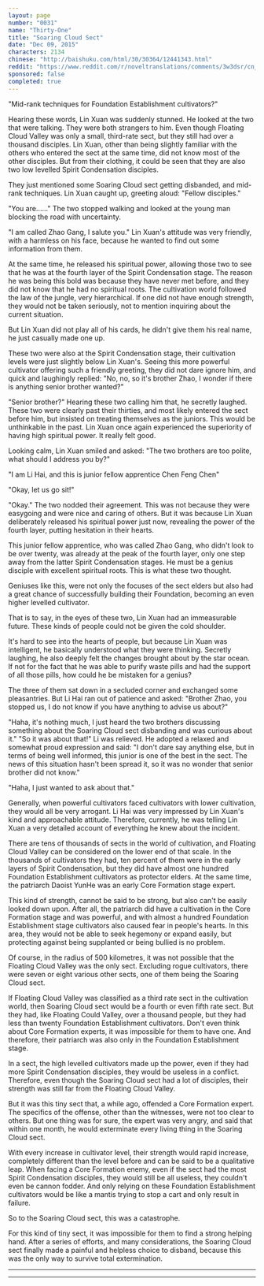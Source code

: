 ```yaml
---
layout: page
number: "0031"
name: "Thirty-One"
title: "Soaring Cloud Sect"
date: "Dec 09, 2015"
characters: 2134
chinese: "http://baishuku.com/html/30/30364/12441343.html"
reddit: "https://www.reddit.com/r/noveltranslations/comments/3w3dsr/cn_tempered_immortal_chapter_0031/"
sponsored: false
completed: true
---
```


"Mid-rank techniques for Foundation Establishment cultivators?"

Hearing these words, Lin Xuan was suddenly stunned. He looked at the two that were talking. They were both strangers to him. Even though Floating Cloud Valley was only a small, third-rate sect, but they still had over a thousand disciples. Lin Xuan, other than being slightly familiar with the others who entered the sect at the same time, did not know most of the other disciples. But from their clothing, it could be seen that they are also two low levelled Spirit Condensation disciples.

They just mentioned some Soaring Cloud sect getting disbanded, and mid-rank techniques. Lin Xuan caught up, greeting aloud: "Fellow disciples."

"You are......" The two stopped walking and looked at the young man blocking the road with uncertainty.

"I am called Zhao Gang, I salute you." Lin Xuan's attitude was very friendly, with a harmless on his face, because he wanted to find out some information from them.

At the same time, he released his spiritual power, allowing those two to see that he was at the fourth layer of the Spirit Condensation stage. The reason he was being this bold was because they have never met before, and they did not know that he had no spiritual roots. The cultivation world followed the law of the jungle, very hierarchical. If one did not have enough strength, they would not be taken seriously, not to mention inquiring about the current situation.

But Lin Xuan did not play all of his cards, he didn't give them his real name, he just casually made one up.

These two were also at the Spirit Condensation stage, their cultivation levels were just slightly below Lin Xuan's. Seeing this more powerful cultivator offering such a friendly greeting, they did not dare ignore him, and quick and laughingly replied: "No, no, so it's brother Zhao, I wonder if there is anything senior brother wanted?"

"Senior brother?" Hearing these two calling him that, he secretly laughed. These two were clearly past their thirties, and most likely entered the sect before him, but insisted on treating themselves as the juniors. This would be unthinkable in the past. Lin Xuan once again experienced the superiority of having high spiritual power. It really felt good.

Looking calm, Lin Xuan smiled and asked: "The two brothers are too polite, what should I address you by?"

"I am Li Hai, and this is junior fellow apprentice Chen Feng Chen"

"Okay, let us go sit!"

"Okay." The two nodded their agreement. This was not because they were easygoing and were nice and caring of others. But it was because Lin Xuan deliberately released his spiritual power just now, revealing the power of the fourth layer, putting hesitation in their hearts.

This junior fellow apprentice, who was called Zhao Gang, who didn't look to be over twenty, was already at the peak of the fourth layer, only one step away from the latter Spirit Condensation stages. He must be a genius disciple with excellent spiritual roots. This is what these two thought.

Geniuses like this, were not only the focuses of the sect elders but also had a great chance of successfully building their Foundation, becoming an even higher levelled cultivator.

That is to say, in the eyes of these two, Lin Xuan had an immeasurable future. These kinds of people could not be given the cold shoulder.

It's hard to see into the hearts of people, but because Lin Xuan was intelligent, he basically understood what they were thinking. Secretly laughing, he also deeply felt the changes brought about by the star ocean. If not for the fact that he was able to purify waste pills and had the support of all those pills, how could he be mistaken for a genius?

The three of them sat down in a secluded corner and exchanged some pleasantries. But Li Hai ran out of patience and asked: "Brother Zhao, you stopped us, I do not know if you have anything to advise us about?"

"Haha, it's nothing much, I just heard the two brothers discussing something about the Soaring Cloud sect disbanding and was curious about it."
"So it was about that!" Li was relieved. He adopted a relaxed and somewhat proud expression and said: "I don't dare say anything else, but in terms of being well informed, this junior is one of the best in the sect. The news of this situation hasn't been spread it, so it was no wonder that senior brother did not know."

"Haha, I just wanted to ask about that."

Generally, when powerful cultivators faced cultivators with lower cultivation, they would all be very arrogant. Li Hai was very impressed by Lin Xuan's kind and approachable attitude. Therefore, currently, he was telling Lin Xuan a very detailed account of everything he knew about the incident.

There are tens of thousands of sects in the world of cultivation, and Floating Cloud Valley can be considered on the lower end of that scale. In the thousands of cultivators they had, ten percent of them were in the early layers of Spirit Condensation, but they did have almost one hundred Foundation Establishment cultivators as protector elders. At the same time, the patriarch Daoist YunHe was an early Core Formation stage expert.

This kind of strength, cannot be said to be strong, but also can't be easily looked down upon. After all, the patriarch did have a cultivation in the Core Formation stage and was powerful, and with almost a hundred Foundation Establishment stage cultivators also caused fear in people's hearts. In this area, they would not be able to seek hegemony or expand easily, but protecting against being supplanted or being bullied is no problem.

Of course, in the radius of 500 kilometres, it was not possible that the Floating Cloud Valley was the only sect. Excluding rogue cultivators, there were seven or eight various other sects, one of them being the Soaring Cloud sect.

If Floating Cloud Valley was classified as a third rate sect in the cultivation world, then Soaring Cloud sect would be a fourth or even fifth rate sect. But they had, like Floating Could Valley, over a thousand people, but they had less than twenty Foundation Establishment cultivators. Don't even think about Core Formation experts, it was impossible for them to have one. And therefore, their patriarch was also only in the Foundation Establishment stage.

In a sect, the high levelled cultivators made up the power, even if they had more Spirit Condensation disciples, they would be useless in a conflict. Therefore, even though the Soaring Cloud sect had a lot of disciples, their strength was still far from the Floating Cloud Valley.

But it was this tiny sect that, a while ago, offended a Core Formation expert. The specifics of the offense, other than the witnesses, were not too clear to others. But one thing was for sure, the expert was very angry, and said that within one month, he would exterminate every living thing in the Soaring Cloud sect.

With every increase in cultivator level, their strength would rapid increase, completely different than the level before and can be said to be a qualitative leap. When facing a Core Formation enemy, even if the sect had the most Spirit Condensation disciples, they would still be all useless, they couldn't even be cannon fodder. And only relying on these Foundation Establishment cultivators would be like a mantis trying to stop a cart and only result in failure.

So to the Soaring Cloud sect, this was a catastrophe.

For this kind of tiny sect, it was impossible for them to find a strong helping hand. After a series of efforts, and many considerations, the Soaring Cloud sect finally made a painful and helpless choice to disband, because this was the only way to survive total extermination.

- - -
- - -
